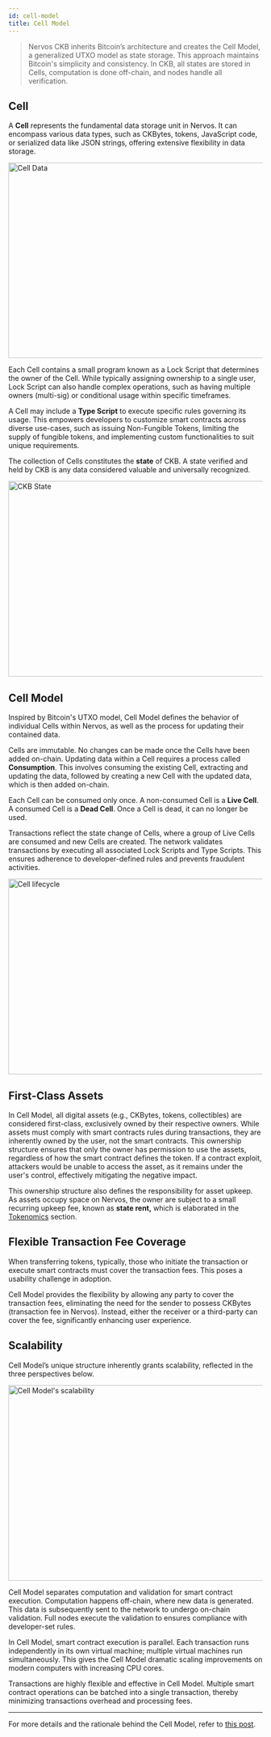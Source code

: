 ```yaml
---
id: cell-model
title: Cell Model
---
```


> Nervos CKB inherits Bitcoin’s architecture and creates the Cell Model, a generalized UTXO model as state storage.
> This approach maintains Bitcoin's simplicity and consistency.
> In CKB, all states are stored in Cells, computation is done off-chain, and nodes handle all verification.

## Cell

A **Cell** represents the fundamental data storage unit in Nervos. It can encompass various data types, such as CKBytes, tokens, JavaScript code, or serialized data like JSON strings, offering extensive flexibility in data storage.

<img src="/img/cell/cell-data.png" alt="Cell Data" width="688" height="387" />

Each Cell contains a small program known as a Lock Script that determines the owner of the Cell. While typically assigning ownership to a single user, Lock Script can also handle complex operations, such as having multiple owners (multi-sig) or conditional usage within specific timeframes.

A Cell may include a **Type Script** to execute specific rules governing its usage. This empowers developers to customize smart contracts across diverse use-cases, such as issuing Non-Fungible Tokens, limiting the supply of fungible tokens, and implementing custom functionalities to suit unique requirements.

The collection of Cells constitutes the **state** of CKB. A state verified and held by CKB is any data considered valuable and universally recognized.

<img src="/img/cell/cell-ckb-state.png" alt="CKB State" width="688" height="387" />

## Cell Model

Inspired by Bitcoin's UTXO model, Cell Model defines the behavior of individual Cells within Nervos, as well as the process for updating their contained data.

Cells are immutable. No changes can be made once the Cells have been added on-chain. Updating data within a Cell requires a process called **Consumption**. This involves consuming the existing Cell, extracting and updating the data, followed by creating a new Cell with the updated data, which is then added on-chain.

Each Cell can be consumed only once. A non-consumed Cell is a **Live Cell**. A consumed Cell is a **Dead Cell**. Once a Cell is dead, it can no longer be used.

Transactions reflect the state change of Cells, where a group of Live Cells are consumed and new Cells are created. The network validates transactions by executing all associated Lock Scripts and Type Scripts. This ensures adherence to developer-defined rules and prevents fraudulent activities.

<img src="/img/cell/cell-lifecycle.png" alt="Cell lifecycle" width="688" height="387" />

## First-Class Assets

In Cell Model, all digital assets (e.g., CKBytes, tokens, collectibles) are considered first-class, exclusively owned by their respective owners. While assets must comply with smart contracts rules during transactions, they are inherently owned by the user, not the smart contracts. This ownership structure ensures that only the owner has permission to use the assets, regardless of how the smart contract defines the token. If a contract exploit, attackers would be unable to access the asset, as it remains under the user's control, effectively mitigating the negative impact.

This ownership structure also defines the responsibility for asset upkeep. As assets occupy space on Nervos, the owner are subject to a small recurring upkeep fee, known as **state rent,** which is elaborated in the [Tokenomics](/docs/tech-explanation/economics) section.

## Flexible Transaction Fee Coverage

When transferring tokens, typically, those who initiate the transaction or execute smart contracts must cover the transaction fees. This poses a usability challenge in adoption.

Cell Model provides the flexibility by allowing any party to cover the transaction fees, eliminating the need for the sender to possess CKBytes (transaction fee in Nervos). Instead, either the receiver or a third-party can cover the fee, significantly enhancing user experience.

## Scalability

Cell Model’s unique structure inherently grants scalability, reflected in the three perspectives below.

<img src="/img/cell/cell-scalability.png" alt="Cell Model's scalability" width="688" height="387" />

Cell Model separates computation and validation for smart contract execution. Computation happens off-chain, where new data is generated. This data is subsequently sent to the network to undergo on-chain validation. Full nodes execute the validation to ensures compliance with developer-set rules.

In Cell Model, smart contract execution is parallel. Each transaction runs independently in its own virtual machine; multiple virtual machines run simultaneously. This gives the Cell Model dramatic scaling improvements on modern computers with increasing CPU cores.

Transactions are highly flexible and effective in Cell Model. Multiple smart contract operations can be batched into a single transaction, thereby minimizing transactions overhead and processing fees.

---

For more details and the rationale behind the Cell Model, refer to [this post](https://medium.com/nervosnetwork/https-medium-com-nervosnetwork-cell-model-7323fca57571).
